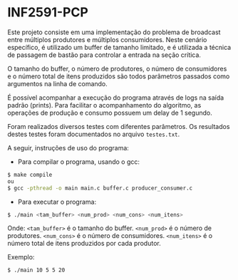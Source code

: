 # INF2591-PCP

Este projeto consiste em uma implementação do problema de broadcast entre múltiplos produtores e múltiplos consumidores. Neste cenário específico, é utilizado um buffer de tamanho limitado, e é utilizada a técnica de passagem de bastão para controlar a entrada na seção crítica.

O tamanho do buffer, o número de produtores, o número de consumidores e o número total de itens produzidos são todos parâmetros passados como argumentos na linha de comando.

É possível acompanhar a execução do programa através de logs na saída padrão (prints). Para facilitar o acompanhamento do algoritmo, as operações de produção e consumo possuem um delay de 1 segundo.

Foram realizados diversos testes com diferentes parâmetros. Os resultados destes testes foram documentados no arquivo ```testes.txt```.

A seguir, instruções de uso do programa:

- Para compilar o programa, usando o gcc:
```bash
$ make compile
ou
$ gcc -pthread -o main main.c buffer.c producer_consumer.c
```

- Para executar o programa:
```bash
$ ./main <tam_buffer> <num_prod> <num_cons> <num_itens>
```
Onde:
```<tam_buffer>``` é o tamanho do buffer.
```<num_prod>``` é o número de produtores.
```<num_cons>``` é o número de consumidores.
```<num_itens>``` é o número total de itens produzidos por cada produtor.

Exemplo:
```bash
$ ./main 10 5 5 20
```